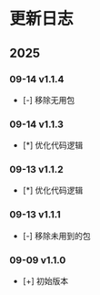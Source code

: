 # 更新日志

## 2025

### 09-14 v1.1.4

- [-] 移除无用包

### 09-14 v1.1.3

- [*] 优化代码逻辑

### 09-13 v1.1.2

- [*] 优化代码逻辑

### 09-13 v1.1.1

- [-] 移除未用到的包

### 09-09 v1.1.0

- [+] 初始版本
